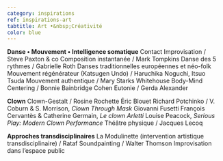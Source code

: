 ```yaml
---
category: inspirations
ref: inspirations-art
tabtitle: Art •&nbsp;Créativité
color: blue
---
```


**Danse • Mouvement • Intelligence somatique**
Contact Improvisation / Steve Paxton & co
Composition instantanée / Mark Tompkins
Danse des 5 rythmes / Gabrielle Roth
Danses traditionnelles européennes et néo-folk
Mouvement régénérateur (Katsugen Undo) / Haruchika Noguchi, Itsuo Tsuda
Mouvement authentique / Mary Starks Whitehouse
Body-Mind Centering / Bonnie Bainbridge Cohen
Eutonie / Gerda Alexander

**Clown**
Clown-Gestalt / Rosine Rochette
Éric Blouet
Richard Potchinko / V. Coburn & S. Morrison, *Clown Through Mask*
Giovanni Fusetti
François Cervantès & Catherine Germain, *Le clown Arletti*
Louise Peacock, *Serious Play: Modern Clown Performance*
Théâtre physique / Jacques Lecoq

**Approches transdisciplinaires**
La Modulinette (intervention artistique transdisciplinaire) / Rataf
Soundpainting / Walter Thomson
Improvisation dans l’espace public
